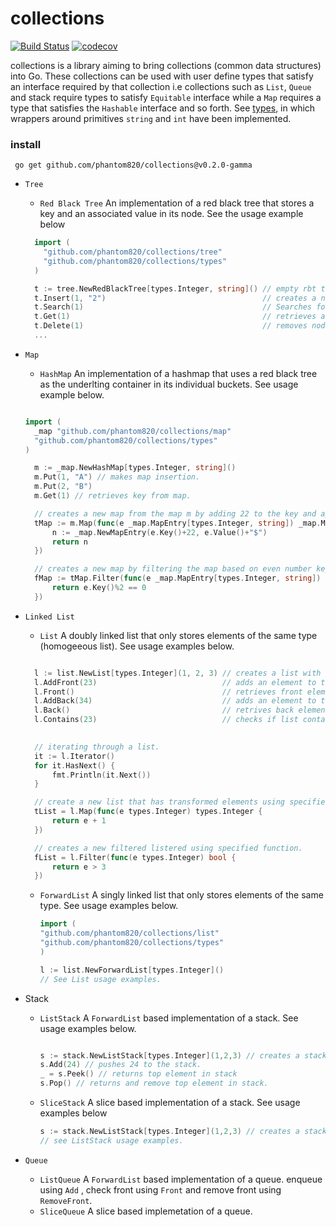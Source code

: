 # collections
[![Build Status](https://app.travis-ci.com/phantom820/collections.svg?branch=main)](https://app.travis-ci.com/phantom820/collections) [![codecov](https://codecov.io/gh/phantom820/collections/branch/main/graph/badge.svg?token=TY4FD26RP0)](https://codecov.io/gh/phantom820/collections)

collections is a library aiming to bring collections (common data structures) into Go. These collections can be used with user define types that satisfy an interface required by that collection i.e collections such as `List`, `Queue` and stack require types to satisfy `Equitable` interface while a `Map` requires a type that satisfies the `Hashable` interface and so forth. See [types](https://github.com/phantom820/collections/blob/main/types/types.go), in which wrappers around primitives `string` and `int` have been implemented. 

### install 
` go get github.com/phantom820/collections@v0.2.0-gamma`

- `Tree`
  - `Red Black Tree`
  An implementation  of a red black tree that stores a key and an associated value in its node. See the usage example below
  ```go
    import (
      "github.com/phantom820/collections/tree"
      "github.com/phantom820/collections/types"
    )

    t := tree.NewRedBlackTree[types.Integer, string]() // empty rbt that uses Integer as a key and string for associated value.
    t.Insert(1, "2")                                   // creates a node  (1,"2").
    t.Search(1)                                        // Searches for a node with the key 1.
    t.Get(1)                                           // retrieves a node with the key 1.
    t.Delete(1)                                        // removes node with key 1 from the tree
    ...
  ```

- `Map`
  - `HashMap`
  An implementation of a hashmap that uses a red black tree as the underlting container in its individual buckets. See usage example below.
  ```go

  import (
    _map "github.com/phantom820/collections/map"
    "github.com/phantom820/collections/types"
  )

	m := _map.NewHashMap[types.Integer, string]()
	m.Put(1, "A") // makes map insertion.
	m.Put(2, "B")
	m.Get(1) // retrieves key from map.

	// creates a new map from the map m by adding 22 to the key and appending "$" to value.
	tMap := m.Map(func(e _map.MapEntry[types.Integer, string]) _map.MapEntry[types.Integer, string] {
		n := _map.NewMapEntry(e.Key()+22, e.Value()+"$")
		return n
	})

	// creates a new map by filtering the map based on even number key values.
	fMap := tMap.Filter(func(e _map.MapEntry[types.Integer, string]) bool {
		return e.Key()%2 == 0
	})
  ```

- `Linked List`
  - `List`
  A doubly linked list that only stores elements of the same type (homogeeous list). See usage examples below.
  ```go
  
	l := list.NewList[types.Integer](1, 2, 3) // creates a list with element 1,2,3 .
	l.AddFront(23)                            // adds an element to the front of the list.
	l.Front()                                 // retrieves front element of list.
	l.AddBack(34)                             // adds an element to the back of the list an alias for Add.
	l.Back()                                  // retrives back element of list.
	l.Contains(23)                            // checks if list contains 23.

	
	// iterating through a list.
	it := l.Iterator() 
	for it.HasNext() {
		fmt.Println(it.Next())
	}

	// create a new list that has transformed elements using specified function
	tList = l.Map(func(e types.Integer) types.Integer {
		return e + 1
	})

	// creates a new filtered listered using specified function.
	fList = l.Filter(func(e types.Integer) bool {
		return e > 3
	})
  ```

  - `ForwardList`
  A singly linked list that only stores elements of the same type. See usage examples below.
	```go
	import (
	"github.com/phantom820/collections/list"
	"github.com/phantom820/collections/types"
	)
	
	l := list.NewForwardList[types.Integer]()
	// See List usage examples.
	```

- Stack 
  - `ListStack`
  A `ForwardList` based implementation of a stack. See usage examples below.
	```go
	
	s := stack.NewListStack[types.Integer](1,2,3) // creates a stack i which the top is 3.
	s.Add(24) // pushes 24 to the stack.
	_ = s.Peek() // returns top element in stack
	s.Pop() // returns and remove top element in stack.

  - `SliceStack` 
  A slice based implementation of a stack. See usage examples below
	```go
	s := stack.NewListStack[types.Integer](1,2,3) // creates a stack i which the top is 3.
	// see ListStack usage examples.
	```
- `Queue`
	- `ListQueue` 
	A `ForwardList` based implementation of a queue. enqueue using `Add` , check front using `Front` and remove front using `RemoveFront`.
	-  `SliceQueue`
	A slice based implemetation of a queue.
